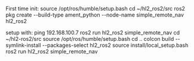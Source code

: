 First time init:
source /opt/ros/humble/setup.bash
cd ~/hl2_ros2/src
ros2 pkg create --build-type ament_python --node-name simple_remote_nav hl2_ros2


setup with:
ping 192.168.100.7
ros2 run hl2_ros2 simple_remote_nav
cd ~/hl2-ros2/src
source /opt/ros/humble/setup.bash
cd ..
colcon build --symlink-install --packages-select hl2_ros2
source install/local_setup.bash
ros2 run hl2_ros2 simple_remote_nav
